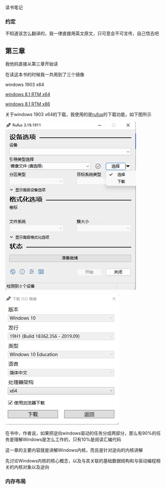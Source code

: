 读书笔记



### 约定

不知道该怎么翻译的，我一律直接用英文原文，只可意会不可言传，自己悟去吧

## 第三章

我他妈直接从第三章开始读



在读这本书的时候我一共用到了三个镜像



windows 1903 x64

[windows 8.1 RTM x64]( https://archive.org/details/windows_8_professional_rtm)

[windows 8.1 RTM x86](https://archive.org/details/windows-8-pro-rtm-english-isos)



关于windows 1903 x64的下载，我使用的是[rufus](https://rufus.ie/en/)的下载功能，如下图所示



![image-20220727170159014](README.assets/image-20220727170159014.png)



![image-20220727170332691](README.assets/image-20220727170332691.png)



在书中，作者说，如果把逆向windows驱动的任务分成两部分，那么有90%的任务是理解Windows是怎么工作的，只有10%是阅读汇编代码



这一章的主要内容就是讲解Windows内核，而且是针对逆向的内核讲解



先讨论Windows内核的核心概念，以及与其关联的基础数据结构和与驱动编程相关的内核对象以及逆向



### 内存布局





